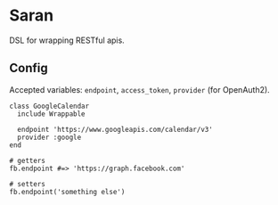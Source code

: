 # Saran

DSL for wrapping RESTful apis.

## Config

Accepted variables: `endpoint`, `access_token`, `provider` (for OpenAuth2).

```
class GoogleCalendar
  include Wrappable

  endpoint 'https://www.googleapis.com/calendar/v3'
  provider :google
end

# getters
fb.endpoint #=> 'https://graph.facebook.com'

# setters
fb.endpoint('something else')
```
